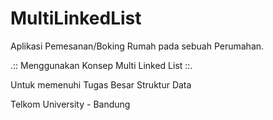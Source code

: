 # MultiLinkedList
Aplikasi Pemesanan/Boking Rumah pada sebuah Perumahan.

.:: Menggunakan Konsep Multi Linked List ::.

Untuk memenuhi Tugas Besar Struktur Data

Telkom University - Bandung
